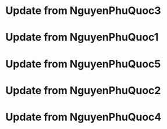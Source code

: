 # Update from NguyenPhuQuoc3
# Update from NguyenPhuQuoc1
# Update from NguyenPhuQuoc5
# Update from NguyenPhuQuoc2
# Update from NguyenPhuQuoc4
